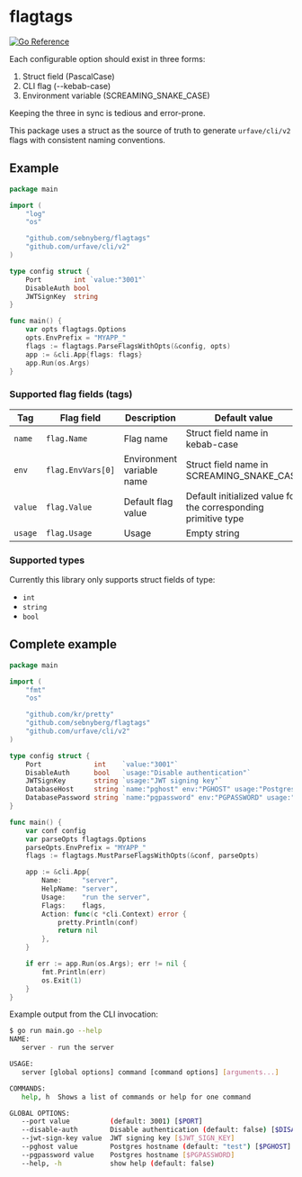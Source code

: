 # flagtags

[![Go Reference](https://pkg.go.dev/badge/github.com/sebnyberg/flagtags.svg)](https://pkg.go.dev/github.com/sebnyberg/flagtags)

Each configurable option should exist in three forms:

1. Struct field (PascalCase)
2. CLI flag (--kebab-case)
3. Environment variable (SCREAMING_SNAKE_CASE)

Keeping the three in sync is tedious and error-prone.

This package uses a struct as the source of truth to generate `urfave/cli/v2`
flags with consistent naming conventions.

## Example

```go
package main

import (
	"log"
	"os"

	"github.com/sebnyberg/flagtags"
	"github.com/urfave/cli/v2"
)

type config struct {
	Port        int `value:"3001"`
	DisableAuth bool
	JWTSignKey  string
}

func main() {
	var opts flagtags.Options
	opts.EnvPrefix = "MYAPP_"
	flags := flagtags.ParseFlagsWithOpts(&config, opts)
	app := &cli.App{flags: flags}
	app.Run(os.Args)
}
```

### Supported flag fields (tags)

| Tag | Flag field | Description | Default value |
|---|---| --- | --- |
| `name` | `flag.Name` | Flag name |  Struct field name in kebab-case |
| `env` | `flag.EnvVars[0]` | Environment variable name | Struct field name in SCREAMING_SNAKE_CASE |
| `value` | `flag.Value` | Default flag value | Default initialized value for the corresponding primitive type |
| `usage` | `flag.Usage` | Usage | Empty string |

### Supported types

Currently this library only supports struct fields of type:

* `int`
* `string`
* `bool`

## Complete example

```go
package main

import (
	"fmt"
	"os"

	"github.com/kr/pretty"
	"github.com/sebnyberg/flagtags"
	"github.com/urfave/cli/v2"
)

type config struct {
	Port             int    `value:"3001"`
	DisableAuth      bool   `usage:"Disable authentication"`
	JWTSignKey       string `usage:"JWT signing key"`
	DatabaseHost     string `name:"pghost" env:"PGHOST" usage:"Postgres hostname"`
	DatabasePassword string `name:"pgpassword" env:"PGPASSWORD" usage:"Postgres hostname"`
}

func main() {
	var conf config
	var parseOpts flagtags.Options
	parseOpts.EnvPrefix = "MYAPP_"
	flags := flagtags.MustParseFlagsWithOpts(&conf, parseOpts)

	app := &cli.App{
		Name:     "server",
		HelpName: "server",
		Usage:    "run the server",
		Flags:    flags,
		Action: func(c *cli.Context) error {
			pretty.Println(conf)
			return nil
		},
	}

	if err := app.Run(os.Args); err != nil {
		fmt.Println(err)
		os.Exit(1)
	}
}
```

Example output from the CLI invocation:

```bash
$ go run main.go --help
NAME:
   server - run the server

USAGE:
   server [global options] command [command options] [arguments...]

COMMANDS:
   help, h  Shows a list of commands or help for one command

GLOBAL OPTIONS:
   --port value          (default: 3001) [$PORT]
   --disable-auth        Disable authentication (default: false) [$DISABLE_AUTH]
   --jwt-sign-key value  JWT signing key [$JWT_SIGN_KEY]
   --pghost value        Postgres hostname (default: "test") [$PGHOST]
   --pgpassword value    Postgres hostname [$PGPASSWORD]
   --help, -h            show help (default: false)
```
